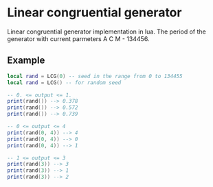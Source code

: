 # Linear congruential generator
Linear congruential generator implementation in lua. The period of the generator with current parmeters A C M - 134456.
## Example
```lua
local rand = LCG(0) -- seed in the range from 0 to 134455
local rand = LCG() -- for random seed

-- 0. <= output <= 1.
print(rand()) --> 0.378
print(rand()) --> 0.572
print(rand()) --> 0.739

-- 0 <= output <= 4
print(rand(0, 4)) --> 4
print(rand(0, 4)) --> 0
print(rand(0, 4)) --> 1

-- 1 <= output <= 3
print(rand(3)) --> 3
print(rand(3)) --> 1
print(rand(3)) --> 2
```
